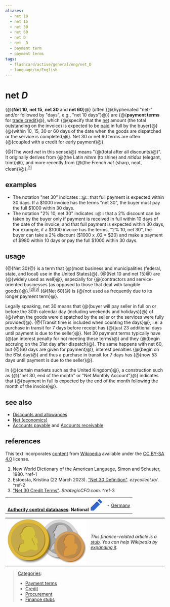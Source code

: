 ```yaml
---
aliases:
  - net 10
  - net 15
  - net 30
  - net 60
  - net D
  - net _D_
  - payment term
  - payment terms
tags:
  - flashcard/active/general/eng/net_D
  - language/in/English
---
```


# net _D_

<!-- | ![](../../archives/Wikimedia%20Commons/Question%20book-new.svg) | This article __needs additional citations for [verification](https://en.wikipedia.org/wiki/Wikipedia:Verifiability)__. Please help [improve this article](https://en.wikipedia.org/wiki/Special:EditPage/Net%20D) by [adding citations to reliable sources](https://en.wikipedia.org/wiki/Help:Referencing%20for%20beginners). Unsourced material may be challenged and removed._Find sources:_ ["Net D"](https://www.google.com/search?as_eq=wikipedia&q=%22Net+D%22) – [news](https://www.google.com/search?tbm=nws&q=%22Net+D%22+-wikipedia&tbs=ar:1) __·__ [newspapers](https://www.google.com/search?&q=%22Net+D%22&tbs=bkt:s&tbm=bks) __·__ [books](https://www.google.com/search?tbs=bks:1&q=%22Net+D%22+-wikipedia) __·__ [scholar](https://scholar.google.com/scholar?q=%22Net+D%22) __·__ [JSTOR](https://www.jstor.org/action/doBasicSearch?Query=%22Net+D%22&acc=on&wc=on) _\(December 2012\)__\([Learn how and when to remove this message](https://en.wikipedia.org/wiki/Help:Maintenance%20template%20removal)\)_ | -->

{@{__Net 10__, __net 15__, __net 30__ and __net 60__}@} \(often {@{hyphenated "net-" and/or followed by "days", e.g., "net 10 days"}@}\) are {@{__payment terms__ for [trade credit](trade%20credit.md)}@}, which {@{specify that the [net](net%20(economics).md) amount \(the total outstanding on the invoice\) is expected to be [paid](payment.md) in full by the buyer}@} {@{within 10, 15, 30 or 60 days of the date when the goods are dispatched or the service is completed}@}. Net 30 or net 60 terms are often {@{coupled with a credit for early payment}@}. <!--SR:!2025-02-01,16,290!2025-02-01,16,290!2025-01-31,15,290!2025-01-30,14,290!2025-01-31,15,290!2025-01-31,15,290-->

{@{The word _net_ in this sense}@} means "{@{total after all discounts}@}". It originally derives from {@{the Latin _nitere_ \(to shine\) and _nitidus_ \(elegant, trim\)}@}, and more recently from {@{the French _net_ \(sharp, neat, clean\)}@}.<sup>[\[1\]](#^ref-1)</sup> <!--SR:!2025-01-30,14,290!2025-01-31,15,290!2025-02-09,18,250!2025-01-31,15,290-->

## examples

- The notation "net 30" indicates ::@:: that full payment is expected within 30 days. If a \$1000 invoice has the terms "net 30", the buyer must pay the full \$1000 within 30 days. <!--SR:!2025-01-31,15,290!2025-02-01,16,290-->
- The notation "2% 10, net 30" indicates ::@:: that a 2% discount can be taken by the buyer only if payment is received in full within 10 days of the date of the invoice, and that full payment is expected within 30 days, For example, if a \$1000 invoice has the terms, "2% 10, net 30", the buyer can take a 2% discount \(\$1000 x .02 = \$20\) and make a payment of \$980 within 10 days or pay the full \$1000 within 30 days. <!--SR:!2025-01-30,14,290!2025-02-01,16,290-->

## usage

{@{Net 30}@} is a term that {@{most business and municipalities \(federal, state, and local\) use in the United States}@}. {@{Net 10 and net 15}@} are {@{widely used as well}@}, especially for {@{contractors and service-oriented businesses \(as opposed to those that deal with tangible goods\)}@}.<sup>[\[2\]](#^ref-2)</sup><sup>[\[3\]](#^ref-3)</sup> {@{Net 60}@} is {@{not used as frequently due to its longer payment term}@}. <!--SR:!2025-01-31,15,290!2025-01-31,15,290!2025-01-30,14,290!2025-02-01,16,290!2025-01-30,14,290!2025-01-31,15,290!2025-01-30,14,290-->

Legally speaking, net 30 means that {@{buyer will pay seller in full on or before the 30th calendar day \(including weekends and holidays\)}@} of {@{when the goods were dispatched by the seller or the services were fully provided}@}. {@{Transit time is included when counting the days}@}, i.e. a purchase in transit for 7 days before receipt has {@{just 23 additional days until payment is due to the seller}@}. Net 30 payment terms typically have {@{an interest penalty for not meeting these terms}@} and they {@{begin accruing on the 31st day after dispatch}@}. The same happens with net 60, but {@{60 days are given for payment}@}, interest penalties {@{begin on the 61st day}@} and thus a purchase in transit for 7 days has {@{now 53 days until payment is due to the seller}@}. <!--SR:!2025-01-30,14,290!2025-03-12,44,290!2025-01-31,15,290!2025-02-01,16,290!2025-03-03,37,290!2025-01-30,14,290!2025-01-30,14,290!2025-02-01,16,290!2025-02-01,16,290-->

In {@{certain markets such as the United Kingdom}@}, a construction such as {@{"net 30, end of the month" or "Net Monthly Account"}@} indicates that {@{payment in full is expected by the end of the month following the month of the invoice}@}. <!--SR:!2025-01-30,14,290!2025-02-01,16,290!2025-02-01,16,290-->

## see also

- [Discounts and allowances](discounts%20and%20allowances.md)
- [Net \(economics\)](net%20(economics).md)
- [Accounts payable](accounts%20payable.md) and [Accounts receivable](accounts%20receivable.md)

## references

This text incorporates [content](https://en.wikipedia.org/wiki/net_D) from [Wikipedia](Wikipedia.md) available under the [CC BY-SA 4.0](https://creativecommons.org/licenses/by-sa/4.0/) license.

1. New World Dictionary of the American Language, Simon and Schuster, 1980. <a id="^ref-1"></a>^ref-1
2. <a id="CITEREFEstoesta2023"></a> Estoesta, Kristina \(22 March 2023\). ["Net 30 Definition"](https://ezycollect.io/blog/what-is-net-30/). _ezycollect.io/_. <a id="^ref-2"></a>^ref-2
3. ["Net 30 Credit Terms"](https://strategiccfo.com/net-30-credit-terms). _StrategicCFO.com_. <a id="^ref-3"></a>^ref-3

|                                                                                                                                                                                                                                                                   |                                              |
| -----------------------------------------------------------------------------------------------------------------------------------------------------------------------------------------------------------------------------------------------------------------:| -------------------------------------------- |
| __[Authority control databases](https://en.wikipedia.org/wiki/Help:Authority%20control): National [![Edit this at Wikidata](../../archives/Wikimedia%20Commons/OOjs%20UI%20icon%20edit-ltr-progressive.svg)](https://www.wikidata.org/wiki/Q140811#identifiers)__ | - [Germany](https://d-nb.info/gnd/4133523-5) |

|                                                                 |                                                                                                                                                                                                   |
| --------------------------------------------------------------- | ------------------------------------------------------------------------------------------------------------------------------------------------------------------------------------------------- |
| ![Stub icon](../../archives/Wikimedia%20Commons/ThreeCoins.svg) | _This finance-related article is a [stub](https://en.wikipedia.org/wiki/Wikipedia:Stub). You can help Wikipedia by [expanding it](https://en.wikipedia.org/w/index.php?title=Net_D&action=edit)._ |

> [Categories](https://en.wikipedia.org/wiki/Help:Category):
>
> - [Payment terms](https://en.wikipedia.org/wiki/Category:Payment%20terms)
> - [Credit](https://en.wikipedia.org/wiki/Category:Credit)
> - [Procurement](https://en.wikipedia.org/wiki/Category:Procurement)
> - [Finance stubs](https://en.wikipedia.org/wiki/Category:Finance%20stubs)
